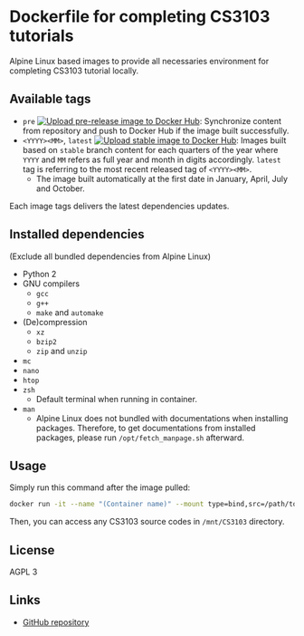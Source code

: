 # Dockerfile for completing CS3103 tutorials

Alpine Linux based images to provide all necessaries environment for completing CS3103 tutorial locally.

## Available tags

* `pre` [![Upload pre-release image to Docker Hub](https://github.com/rk0cc/cs3103pico/actions/workflows/prerelease.yml/badge.svg?branch=main)](https://github.com/rk0cc/cs3103pico/actions/workflows/prerelease.yml): Synchronize content from repository and push to Docker Hub if the image built successfully.
* `<YYYY><MM>`, `latest` [![Upload stable image to Docker Hub](https://github.com/rk0cc/cs3103pico/actions/workflows/release.yml/badge.svg?branch=stable)](https://github.com/rk0cc/cs3103pico/actions/workflows/release.yml): Images built based on `stable` branch content for each quarters of the year where `YYYY` and `MM` refers as full year and month in digits accordingly. `latest` tag is referring to the most recent released tag of `<YYYY><MM>`.
    * The image built automatically at the first date in January, April, July and October.

Each image tags delivers the latest dependencies updates.

## Installed dependencies

(Exclude all bundled dependencies from Alpine Linux)

* Python 2
* GNU compilers
    * `gcc`
    * `g++`
    * `make` and `automake`
* (De)compression
    * `xz`
    * `bzip2`
    * `zip` and `unzip`
* `mc`
* `nano`
* `htop`
* `zsh`
    * Default terminal when running in container.
* `man`
    * Alpine Linux does not bundled with documentations when installing packages. Therefore, to get documentations from installed packages, please run `/opt/fetch_manpage.sh` afterward.

## Usage

Simply run this command after the image pulled:

```bash
docker run -it --name "(Container name)" --mount type=bind,src=/path/to/CS3103/src,dst=/mnt/CS3103 rk0d/cs3103pico:latest
```

Then, you can access any CS3103 source codes in `/mnt/CS3103` directory.

## License

AGPL 3

## Links

* [GitHub repository](https://github.com/rk0cc/cs3103pico)
